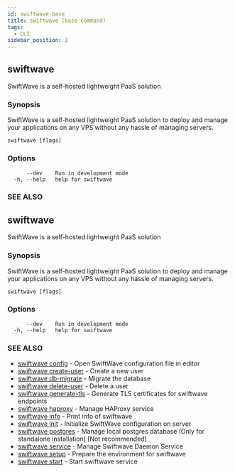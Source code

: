 ```yaml
---
id: swiftwave-base
title: swiftwave (base Command)
tags:
  - CLI
sidebar_position: 1
---
```


## swiftwave

SwiftWave is a self-hosted lightweight PaaS solution

### Synopsis

SwiftWave is a self-hosted lightweight PaaS solution to deploy and manage your applications on any VPS without any hassle of managing servers.

```
swiftwave [flags]
```

### Options

```
      --dev    Run in development mode
  -h, --help   help for swiftwave
```

### SEE ALSO
## swiftwave

SwiftWave is a self-hosted lightweight PaaS solution

### Synopsis

SwiftWave is a self-hosted lightweight PaaS solution to deploy and manage your applications on any VPS without any hassle of managing servers.

```
swiftwave [flags]
```

### Options

```
      --dev    Run in development mode
  -h, --help   help for swiftwave
```

### SEE ALSO

* [swiftwave config](./swiftwave_config.md)	 - Open SwiftWave configuration file in editor
* [swiftwave create-user](./swiftwave_create-user.md)	 - Create a new user
* [swiftwave db-migrate](./swiftwave_db-migrate.md)	 - Migrate the database
* [swiftwave delete-user](./swiftwave_delete-user.md)	 - Delete a user
* [swiftwave generate-tls](./swiftwave_generate-tls.md)	 - Generate TLS certificates for swiftwave endpoints
* [swiftwave haproxy](./swiftwave_haproxy.md)	 - Manage HAProxy service
* [swiftwave info](./swiftwave_info.md)	 - Print info of swiftwave
* [swiftwave init](./swiftwave_init.md)	 - Initialize SwiftWave configuration on server
* [swiftwave postgres](./swiftwave_postgres.md)	 - Manage local postgres database (Only for standalone installation) [Not recommended]
* [swiftwave service](./swiftwave_service.md)	 - Manage Swiftwave Daemon Service
* [swiftwave setup](./swiftwave_setup.md)	 - Prepare the environment for swiftwave
* [swiftwave start](./swiftwave_start.md)	 - Start swiftwave service
